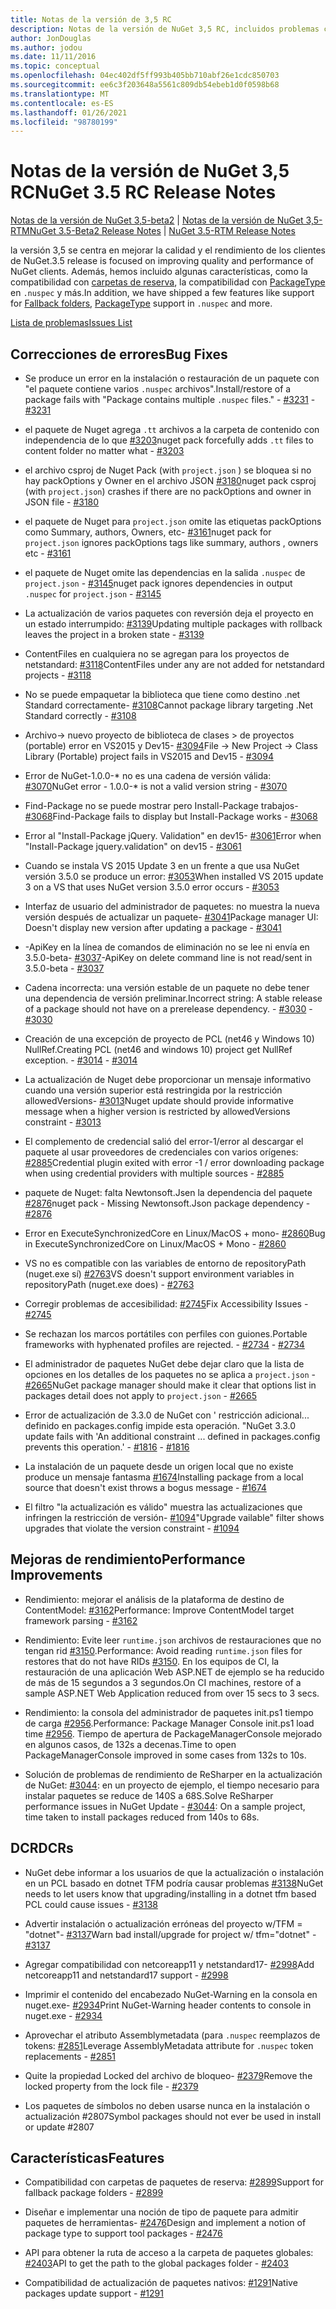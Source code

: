 ```yaml
---
title: Notas de la versión de 3,5 RC
description: Notas de la versión de NuGet 3,5 RC, incluidos problemas conocidos, correcciones de errores, características agregadas y DCR.
author: JonDouglas
ms.author: jodou
ms.date: 11/11/2016
ms.topic: conceptual
ms.openlocfilehash: 04ec402df5ff993b405bb710abf26e1cdc850703
ms.sourcegitcommit: ee6c3f203648a5561c809db54ebeb1d0f0598b68
ms.translationtype: MT
ms.contentlocale: es-ES
ms.lasthandoff: 01/26/2021
ms.locfileid: "98780199"
---
```

# <a name="nuget-35-rc-release-notes"></a><span data-ttu-id="abb4f-103">Notas de la versión de NuGet 3,5 RC</span><span class="sxs-lookup"><span data-stu-id="abb4f-103">NuGet 3.5 RC Release Notes</span></span>

<span data-ttu-id="abb4f-104">[Notas de la versión de NuGet 3,5-beta2](../release-notes/nuget-3.5-Beta2.md)  |  [Notas de la versión de NuGet 3,5-RTM](../release-notes/nuget-3.5-RTM.md)</span><span class="sxs-lookup"><span data-stu-id="abb4f-104">[NuGet 3.5-Beta2 Release Notes](../release-notes/nuget-3.5-Beta2.md) | [NuGet 3.5-RTM Release Notes](../release-notes/nuget-3.5-RTM.md)</span></span>

<span data-ttu-id="abb4f-105">la versión 3,5 se centra en mejorar la calidad y el rendimiento de los clientes de NuGet.</span><span class="sxs-lookup"><span data-stu-id="abb4f-105">3.5 release is focused on improving quality and performance of NuGet clients.</span></span> <span data-ttu-id="abb4f-106">Además, hemos incluido algunas características, como la compatibilidad con [carpetas de reserva](https://github.com/NuGet/Home/issues/2899), la compatibilidad con [PackageType](https://github.com/NuGet/Home/issues/2476) en `.nuspec` y más.</span><span class="sxs-lookup"><span data-stu-id="abb4f-106">In addition, we have shipped a few features like support for [Fallback folders](https://github.com/NuGet/Home/issues/2899), [PackageType](https://github.com/NuGet/Home/issues/2476) support in `.nuspec` and more.</span></span>

[<span data-ttu-id="abb4f-107">Lista de problemas</span><span class="sxs-lookup"><span data-stu-id="abb4f-107">Issues List</span></span>](https://github.com/NuGet/Home/issues?q=is%3Aissue+is%3Aclosed+milestone%3A%223.5%20RC")

## <a name="bug-fixes"></a><span data-ttu-id="abb4f-108">Correcciones de errores</span><span class="sxs-lookup"><span data-stu-id="abb4f-108">Bug Fixes</span></span>

* <span data-ttu-id="abb4f-109">Se produce un error en la instalación o restauración de un paquete con "el paquete contiene varios `.nuspec` archivos".</span><span class="sxs-lookup"><span data-stu-id="abb4f-109">Install/restore of a package fails with "Package contains multiple `.nuspec` files."</span></span><span data-ttu-id="abb4f-110"> - [#3231](https://github.com/NuGet/Home/issues/3231)</span><span class="sxs-lookup"><span data-stu-id="abb4f-110"> - [#3231](https://github.com/NuGet/Home/issues/3231)</span></span>

* <span data-ttu-id="abb4f-111">el paquete de Nuget agrega `.tt` archivos a la carpeta de contenido con independencia de lo que [#3203](https://github.com/NuGet/Home/issues/3203)</span><span class="sxs-lookup"><span data-stu-id="abb4f-111">nuget pack forcefully adds `.tt` files to content folder no matter what - [#3203](https://github.com/NuGet/Home/issues/3203)</span></span>

* <span data-ttu-id="abb4f-112">el archivo csproj de Nuget Pack (with `project.json` ) se bloquea si no hay packOptions y Owner en el archivo JSON [#3180](https://github.com/NuGet/Home/issues/3180)</span><span class="sxs-lookup"><span data-stu-id="abb4f-112">nuget pack csproj (with `project.json`) crashes if there are no packOptions and owner in JSON file - [#3180](https://github.com/NuGet/Home/issues/3180)</span></span>

* <span data-ttu-id="abb4f-113">el paquete de Nuget para `project.json` omite las etiquetas packOptions como Summary, authors, Owners, etc- [#3161](https://github.com/NuGet/Home/issues/3161)</span><span class="sxs-lookup"><span data-stu-id="abb4f-113">nuget pack for `project.json` ignores packOptions tags like summary, authors , owners etc - [#3161](https://github.com/NuGet/Home/issues/3161)</span></span>

* <span data-ttu-id="abb4f-114">el paquete de Nuget omite las dependencias en la salida `.nuspec` de `project.json`  -  [#3145](https://github.com/NuGet/Home/issues/3145)</span><span class="sxs-lookup"><span data-stu-id="abb4f-114">nuget pack ignores dependencies in output `.nuspec` for `project.json` - [#3145](https://github.com/NuGet/Home/issues/3145)</span></span>

* <span data-ttu-id="abb4f-115">La actualización de varios paquetes con reversión deja el proyecto en un estado interrumpido: [#3139](https://github.com/NuGet/Home/issues/3139)</span><span class="sxs-lookup"><span data-stu-id="abb4f-115">Updating multiple packages with rollback leaves the project in a broken state - [#3139](https://github.com/NuGet/Home/issues/3139)</span></span>

* <span data-ttu-id="abb4f-116">ContentFiles en cualquiera no se agregan para los proyectos de netstandard: [#3118](https://github.com/NuGet/Home/issues/3118)</span><span class="sxs-lookup"><span data-stu-id="abb4f-116">ContentFiles under any are not added for netstandard projects - [#3118](https://github.com/NuGet/Home/issues/3118)</span></span>

* <span data-ttu-id="abb4f-117">No se puede empaquetar la biblioteca que tiene como destino .net Standard correctamente- [#3108](https://github.com/NuGet/Home/issues/3108)</span><span class="sxs-lookup"><span data-stu-id="abb4f-117">Cannot package library targeting .Net Standard correctly - [#3108](https://github.com/NuGet/Home/issues/3108)</span></span>

* <span data-ttu-id="abb4f-118">Archivo-> nuevo proyecto de biblioteca de clases > de proyectos (portable) error en VS2015 y Dev15- [#3094](https://github.com/NuGet/Home/issues/3094)</span><span class="sxs-lookup"><span data-stu-id="abb4f-118">File -> New Project -> Class Library (Portable) project fails in VS2015 and Dev15 - [#3094](https://github.com/NuGet/Home/issues/3094)</span></span>

* <span data-ttu-id="abb4f-119">Error de NuGet-1.0.0-\* no es una cadena de versión válida: [#3070](https://github.com/NuGet/Home/issues/3070)</span><span class="sxs-lookup"><span data-stu-id="abb4f-119">NuGet error - 1.0.0-\* is not a valid version string - [#3070](https://github.com/NuGet/Home/issues/3070)</span></span>

* <span data-ttu-id="abb4f-120">Find-Package no se puede mostrar pero Install-Package trabajos- [#3068](https://github.com/NuGet/Home/issues/3068)</span><span class="sxs-lookup"><span data-stu-id="abb4f-120">Find-Package fails to display but Install-Package works - [#3068](https://github.com/NuGet/Home/issues/3068)</span></span>

* <span data-ttu-id="abb4f-121">Error al "Install-Package jQuery. Validation" en dev15- [#3061](https://github.com/NuGet/Home/issues/3061)</span><span class="sxs-lookup"><span data-stu-id="abb4f-121">Error when "Install-Package jquery.validation" on dev15 - [#3061](https://github.com/NuGet/Home/issues/3061)</span></span>

* <span data-ttu-id="abb4f-122">Cuando se instala VS 2015 Update 3 en un frente a que usa NuGet versión 3.5.0 se produce un error: [#3053](https://github.com/NuGet/Home/issues/3053)</span><span class="sxs-lookup"><span data-stu-id="abb4f-122">When installed VS 2015 update 3 on a VS that uses NuGet version 3.5.0 error occurs - [#3053](https://github.com/NuGet/Home/issues/3053)</span></span>

* <span data-ttu-id="abb4f-123">Interfaz de usuario del administrador de paquetes: no muestra la nueva versión después de actualizar un paquete- [#3041](https://github.com/NuGet/Home/issues/3041)</span><span class="sxs-lookup"><span data-stu-id="abb4f-123">Package manager UI: Doesn't display new version after updating a package - [#3041](https://github.com/NuGet/Home/issues/3041)</span></span>

* <span data-ttu-id="abb4f-124">-ApiKey en la línea de comandos de eliminación no se lee ni envía en 3.5.0-beta- [#3037](https://github.com/NuGet/Home/issues/3037)</span><span class="sxs-lookup"><span data-stu-id="abb4f-124">-ApiKey on delete command line is not read/sent in 3.5.0-beta - [#3037](https://github.com/NuGet/Home/issues/3037)</span></span>

* <span data-ttu-id="abb4f-125">Cadena incorrecta: una versión estable de un paquete no debe tener una dependencia de versión preliminar.</span><span class="sxs-lookup"><span data-stu-id="abb4f-125">Incorrect string: A stable release of a package should not have on a prerelease dependency.</span></span><span data-ttu-id="abb4f-126"> - [#3030](https://github.com/NuGet/Home/issues/3030)</span><span class="sxs-lookup"><span data-stu-id="abb4f-126"> - [#3030](https://github.com/NuGet/Home/issues/3030)</span></span>

* <span data-ttu-id="abb4f-127">Creación de una excepción de proyecto de PCL (net46 y Windows 10) NullRef.</span><span class="sxs-lookup"><span data-stu-id="abb4f-127">Creating PCL (net46 and windows 10) project get NullRef exception.</span></span><span data-ttu-id="abb4f-128"> - [#3014](https://github.com/NuGet/Home/issues/3014)</span><span class="sxs-lookup"><span data-stu-id="abb4f-128"> - [#3014](https://github.com/NuGet/Home/issues/3014)</span></span>

* <span data-ttu-id="abb4f-129">La actualización de Nuget debe proporcionar un mensaje informativo cuando una versión superior está restringida por la restricción allowedVersions- [#3013](https://github.com/NuGet/Home/issues/3013)</span><span class="sxs-lookup"><span data-stu-id="abb4f-129">Nuget update should provide informative message when a higher version is restricted by allowedVersions constraint - [#3013](https://github.com/NuGet/Home/issues/3013)</span></span>

* <span data-ttu-id="abb4f-130">El complemento de credencial salió del error-1/error al descargar el paquete al usar proveedores de credenciales con varios orígenes: [#2885](https://github.com/NuGet/Home/issues/2885)</span><span class="sxs-lookup"><span data-stu-id="abb4f-130">Credential plugin exited with error -1 / error downloading package when using credential providers with multiple sources - [#2885](https://github.com/NuGet/Home/issues/2885)</span></span>

* <span data-ttu-id="abb4f-131">paquete de Nuget: falta Newtonsoft.Jsen la dependencia del paquete [#2876](https://github.com/NuGet/Home/issues/2876)</span><span class="sxs-lookup"><span data-stu-id="abb4f-131">nuget pack - Missing Newtonsoft.Json package dependency - [#2876](https://github.com/NuGet/Home/issues/2876)</span></span>

* <span data-ttu-id="abb4f-132">Error en ExecuteSynchronizedCore en Linux/MacOS + mono- [#2860](https://github.com/NuGet/Home/issues/2860)</span><span class="sxs-lookup"><span data-stu-id="abb4f-132">Bug in ExecuteSynchronizedCore on Linux/MacOS + Mono - [#2860](https://github.com/NuGet/Home/issues/2860)</span></span>

* <span data-ttu-id="abb4f-133">VS no es compatible con las variables de entorno de repositoryPath (nuget.exe sí) [#2763](https://github.com/NuGet/Home/issues/2763)</span><span class="sxs-lookup"><span data-stu-id="abb4f-133">VS doesn't support environment variables in repositoryPath (nuget.exe does) - [#2763](https://github.com/NuGet/Home/issues/2763)</span></span>

* <span data-ttu-id="abb4f-134">Corregir problemas de accesibilidad: [#2745](https://github.com/NuGet/Home/issues/2745)</span><span class="sxs-lookup"><span data-stu-id="abb4f-134">Fix Accessibility Issues - [#2745](https://github.com/NuGet/Home/issues/2745)</span></span>

* <span data-ttu-id="abb4f-135">Se rechazan los marcos portátiles con perfiles con guiones.</span><span class="sxs-lookup"><span data-stu-id="abb4f-135">Portable frameworks with hyphenated profiles are rejected.</span></span><span data-ttu-id="abb4f-136"> - [#2734](https://github.com/NuGet/Home/issues/2734)</span><span class="sxs-lookup"><span data-stu-id="abb4f-136"> - [#2734](https://github.com/NuGet/Home/issues/2734)</span></span>

* <span data-ttu-id="abb4f-137">El administrador de paquetes NuGet debe dejar claro que la lista de opciones en los detalles de los paquetes no se aplica a `project.json`  -  [#2665](https://github.com/NuGet/Home/issues/2665)</span><span class="sxs-lookup"><span data-stu-id="abb4f-137">NuGet package manager should make it clear that options list in packages detail does not apply to `project.json` - [#2665](https://github.com/NuGet/Home/issues/2665)</span></span>

* <span data-ttu-id="abb4f-138">Error de actualización de 3.3.0 de NuGet con ' restricción adicional... definido en packages.config impide esta operación. "</span><span class="sxs-lookup"><span data-stu-id="abb4f-138">NuGet 3.3.0 update fails with 'An additional constraint ... defined in packages.config prevents this operation.'</span></span><span data-ttu-id="abb4f-139"> - [#1816](https://github.com/NuGet/Home/issues/1816)</span><span class="sxs-lookup"><span data-stu-id="abb4f-139"> - [#1816](https://github.com/NuGet/Home/issues/1816)</span></span>

* <span data-ttu-id="abb4f-140">La instalación de un paquete desde un origen local que no existe produce un mensaje fantasma [#1674](https://github.com/NuGet/Home/issues/1674)</span><span class="sxs-lookup"><span data-stu-id="abb4f-140">Installing package from a local source that doesn't exist throws a bogus message - [#1674](https://github.com/NuGet/Home/issues/1674)</span></span>

* <span data-ttu-id="abb4f-141">El filtro "la actualización es válido" muestra las actualizaciones que infringen la restricción de versión- [#1094](https://github.com/NuGet/Home/issues/1094)</span><span class="sxs-lookup"><span data-stu-id="abb4f-141">"Upgrade vailable" filter shows upgrades that violate the version constraint - [#1094](https://github.com/NuGet/Home/issues/1094)</span></span>

## <a name="performance-improvements"></a><span data-ttu-id="abb4f-142">Mejoras de rendimiento</span><span class="sxs-lookup"><span data-stu-id="abb4f-142">Performance Improvements</span></span>

* <span data-ttu-id="abb4f-143">Rendimiento: mejorar el análisis de la plataforma de destino de ContentModel: [#3162](https://github.com/NuGet/Home/issues/3162)</span><span class="sxs-lookup"><span data-stu-id="abb4f-143">Performance: Improve ContentModel target framework parsing - [#3162](https://github.com/NuGet/Home/issues/3162)</span></span>

* <span data-ttu-id="abb4f-144">Rendimiento: Evite leer `runtime.json` archivos de restauraciones que no tengan rid [#3150](https://github.com/NuGet/Home/issues/3150).</span><span class="sxs-lookup"><span data-stu-id="abb4f-144">Performance: Avoid reading `runtime.json` files for restores that do not have RIDs [#3150](https://github.com/NuGet/Home/issues/3150).</span></span> <span data-ttu-id="abb4f-145">En los equipos de CI, la restauración de una aplicación Web ASP.NET de ejemplo se ha reducido de más de 15 segundos a 3 segundos.</span><span class="sxs-lookup"><span data-stu-id="abb4f-145">On CI machines, restore of a sample ASP.NET Web Application reduced from over 15 secs to 3 secs.</span></span>

* <span data-ttu-id="abb4f-146">Rendimiento: la consola del administrador de paquetes init.ps1 tiempo de carga [#2956](https://github.com/NuGet/Home/issues/2956).</span><span class="sxs-lookup"><span data-stu-id="abb4f-146">Performance: Package Manager Console init.ps1 load time [#2956](https://github.com/NuGet/Home/issues/2956).</span></span> <span data-ttu-id="abb4f-147">Tiempo de apertura de PackageManagerConsole mejorado en algunos casos, de 132s a decenas.</span><span class="sxs-lookup"><span data-stu-id="abb4f-147">Time to open PackageManagerConsole improved in some cases from 132s to 10s.</span></span>

* <span data-ttu-id="abb4f-148">Solución de problemas de rendimiento de ReSharper en la actualización de NuGet: [#3044](https://github.com/NuGet/Home/issues/3044): en un proyecto de ejemplo, el tiempo necesario para instalar paquetes se reduce de 140S a 68S.</span><span class="sxs-lookup"><span data-stu-id="abb4f-148">Solve ReSharper performance issues in NuGet Update - [#3044](https://github.com/NuGet/Home/issues/3044): On a sample project, time taken to install packages reduced from 140s to 68s.</span></span>

## <a name="dcrs"></a><span data-ttu-id="abb4f-149">DCR</span><span class="sxs-lookup"><span data-stu-id="abb4f-149">DCRs</span></span>

* <span data-ttu-id="abb4f-150">NuGet debe informar a los usuarios de que la actualización o instalación en un PCL basado en dotnet TFM podría causar problemas [#3138](https://github.com/NuGet/Home/issues/3138)</span><span class="sxs-lookup"><span data-stu-id="abb4f-150">NuGet needs to let users know that upgrading/installing in a dotnet tfm based PCL could cause issues - [#3138](https://github.com/NuGet/Home/issues/3138)</span></span>

* <span data-ttu-id="abb4f-151">Advertir instalación o actualización erróneas del proyecto w/TFM = "dotnet"- [#3137](https://github.com/NuGet/Home/issues/3137)</span><span class="sxs-lookup"><span data-stu-id="abb4f-151">Warn bad install/upgrade for project w/ tfm="dotnet" - [#3137](https://github.com/NuGet/Home/issues/3137)</span></span>

* <span data-ttu-id="abb4f-152">Agregar compatibilidad con netcoreapp11 y netstandard17- [#2998](https://github.com/NuGet/Home/issues/2998)</span><span class="sxs-lookup"><span data-stu-id="abb4f-152">Add netcoreapp11 and netstandard17 support - [#2998](https://github.com/NuGet/Home/issues/2998)</span></span>

* <span data-ttu-id="abb4f-153">Imprimir el contenido del encabezado NuGet-Warning en la consola en nuget.exe- [#2934](https://github.com/NuGet/Home/issues/2934)</span><span class="sxs-lookup"><span data-stu-id="abb4f-153">Print NuGet-Warning header contents to console in nuget.exe - [#2934](https://github.com/NuGet/Home/issues/2934)</span></span>

* <span data-ttu-id="abb4f-154">Aprovechar el atributo Assemblymetadata (para `.nuspec` reemplazos de tokens: [#2851](https://github.com/NuGet/Home/issues/2851)</span><span class="sxs-lookup"><span data-stu-id="abb4f-154">Leverage AssemblyMetadata attribute for `.nuspec` token replacements - [#2851](https://github.com/NuGet/Home/issues/2851)</span></span>

* <span data-ttu-id="abb4f-155">Quite la propiedad Locked del archivo de bloqueo- [#2379](https://github.com/NuGet/Home/issues/2379)</span><span class="sxs-lookup"><span data-stu-id="abb4f-155">Remove the locked property from the lock file - [#2379](https://github.com/NuGet/Home/issues/2379)</span></span>

* <span data-ttu-id="abb4f-156">Los paquetes de símbolos no deben usarse nunca en la instalación o actualización #2807</span><span class="sxs-lookup"><span data-stu-id="abb4f-156">Symbol packages should not ever be used in install or update #2807</span></span>

## <a name="features"></a><span data-ttu-id="abb4f-157">Características</span><span class="sxs-lookup"><span data-stu-id="abb4f-157">Features</span></span>

* <span data-ttu-id="abb4f-158">Compatibilidad con carpetas de paquetes de reserva: [#2899](https://github.com/NuGet/Home/issues/2899)</span><span class="sxs-lookup"><span data-stu-id="abb4f-158">Support for fallback package folders - [#2899](https://github.com/NuGet/Home/issues/2899)</span></span>

* <span data-ttu-id="abb4f-159">Diseñar e implementar una noción de tipo de paquete para admitir paquetes de herramientas- [#2476](https://github.com/NuGet/Home/issues/2476)</span><span class="sxs-lookup"><span data-stu-id="abb4f-159">Design and implement a notion of package type to support tool packages - [#2476](https://github.com/NuGet/Home/issues/2476)</span></span>

* <span data-ttu-id="abb4f-160">API para obtener la ruta de acceso a la carpeta de paquetes globales: [#2403](https://github.com/NuGet/Home/issues/2403)</span><span class="sxs-lookup"><span data-stu-id="abb4f-160">API to get the path to the global packages folder - [#2403](https://github.com/NuGet/Home/issues/2403)</span></span>

* <span data-ttu-id="abb4f-161">Compatibilidad de actualización de paquetes nativos: [#1291](https://github.com/NuGet/Home/issues/1291)</span><span class="sxs-lookup"><span data-stu-id="abb4f-161">Native packages update support - [#1291](https://github.com/NuGet/Home/issues/1291)</span></span>
